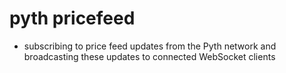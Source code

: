 # pyth pricefeed

-   subscribing to price feed updates from the Pyth network and broadcasting these updates to connected WebSocket clients
